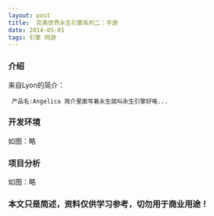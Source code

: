 ```yaml
---
layout: post
title:  完美世界永生引擎系列二：手游
date: 2014-05-01
tags: 引擎 网游
---
```



### 介绍


来自Lyon的简介：

	 产品名:Angelica 简介里面写着永生就叫永生引擎好咯...




### 开发环境

如图：略

### 项目分析

如图：略



### 本文只是简述，资料仅供学习参考，切勿用于商业用途！